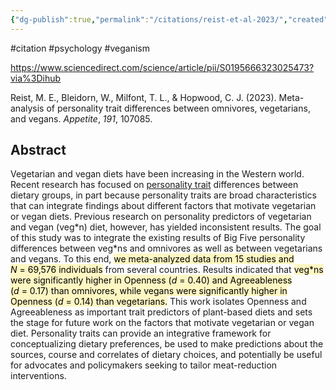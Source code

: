 ```yaml
---
{"dg-publish":true,"permalink":"/citations/reist-et-al-2023/","created":"2025-10-23T17:42:44.282+01:00","updated":"2025-10-23T18:06:08.769+01:00"}
---
```


#citation #psychology #veganism 

https://www.sciencedirect.com/science/article/pii/S0195666323025473?via%3Dihub

Reist, M. E., Bleidorn, W., Milfont, T. L., & Hopwood, C. J. (2023). Meta-analysis of personality trait differences between omnivores, vegetarians, and vegans. _Appetite_, _191_, 107085.

## Abstract

Vegetarian and vegan diets have been increasing in the Western world. Recent research has focused on [personality trait](https://www.sciencedirect.com/topics/psychology/personality-trait "Learn more about personality trait from ScienceDirect's AI-generated Topic Pages") differences between dietary groups, in part because personality traits are broad characteristics that can integrate findings about different factors that motivate vegetarian or vegan diets. Previous research on personality predictors of vegetarian and vegan (veg\*n) diet, however, has yielded inconsistent results. The goal of this study was to integrate the existing results of Big Five personality differences between veg\*ns and omnivores as well as between vegetarians and vegans. To this end, <mark style="background: #FFF3A3A6;">we meta-analyzed data from 15 studies and _N_ = 69,576 individuals</mark> from several countries. Results indicated that <mark style="background: #FFF3A3A6;">veg*ns were significantly higher in Openness (_d_ = 0.40) and Agreeableness (_d_ = 0.17) than omnivores, while vegans were significantly higher in Openness (_d_ = 0.14) than vegetarians.</mark> This work isolates Openness and Agreeableness as important trait predictors of plant-based diets and sets the stage for future work on the factors that motivate vegetarian or vegan diet. Personality traits can provide an integrative framework for conceptualizing dietary preferences, be used to make predictions about the sources, course and correlates of dietary choices, and potentially be useful for advocates and policymakers seeking to tailor meat-reduction interventions.